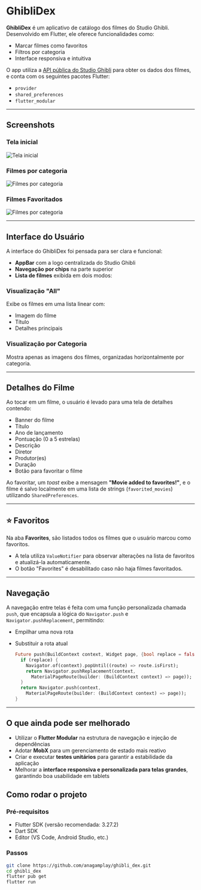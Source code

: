 # GhibliDex

**GhibliDex** é um aplicativo de catálogo dos filmes do Studio Ghibli. Desenvolvido em Flutter, ele oferece funcionalidades como:

- Marcar filmes como favoritos  
- Filtros por categoria  
- Interface responsiva e intuitiva  

O app utiliza a [API pública do Studio Ghibli](https://ghibliapi.vercel.app/) para obter os dados dos filmes, e conta com os seguintes pacotes Flutter:

- `provider`  
- `shared_preferences`  
- `flutter_modular`

---

## Screenshots

### Tela inicial
![Tela inicial](assets/all_screen.png)

### Filmes por categoria
![Filmes por categoria](assets/by_category_screen.png)

### Filmes Favoritados
![Filmes por categoria](assets/favorites_screen.png)

---

## Interface do Usuário

A interface do GhibliDex foi pensada para ser clara e funcional:

- **AppBar** com a logo centralizada do Studio Ghibli  
- **Navegação por chips** na parte superior  
- **Lista de filmes** exibida em dois modos:

### Visualização "All"
Exibe os filmes em uma lista linear com:

- Imagem do filme  
- Título  
- Detalhes principais

### Visualização por Categoria
Mostra apenas as imagens dos filmes, organizadas horizontalmente por categoria.

---

## Detalhes do Filme

Ao tocar em um filme, o usuário é levado para uma tela de detalhes contendo:

- Banner do filme  
- Título  
- Ano de lançamento  
- Pontuação (0 a 5 estrelas)  
- Descrição  
- Diretor  
- Produtor(es)  
- Duração  
- Botão para favoritar o filme

Ao favoritar, um *toast* exibe a mensagem **"Movie added to favorites!"**, e o filme é salvo localmente em uma lista de strings (`favorited_movies`) utilizando `SharedPreferences`.

---

## ⭐ Favoritos

Na aba **Favorites**, são listados todos os filmes que o usuário marcou como favoritos.

- A tela utiliza `ValueNotifier` para observar alterações na lista de favoritos e atualizá-la automaticamente.  
- O botão "Favorites" é desabilitado caso não haja filmes favoritados.  

---

## Navegação

A navegação entre telas é feita com uma função personalizada chamada `push`, que encapsula a lógica do `Navigator.push` e `Navigator.pushReplacement`, permitindo:

- Empilhar uma nova rota  
- Substituir a rota atual

  ```dart
  Future push(BuildContext context, Widget page, {bool replace = false}) async {
    if (replace) {
      Navigator.of(context).popUntil((route) => route.isFirst);
      return Navigator.pushReplacement(context,
        MaterialPageRoute(builder: (BuildContext context) => page));
    }
    return Navigator.push(context,
      MaterialPageRoute(builder: (BuildContext context) => page));
  }

---

## O que ainda pode ser melhorado

- Utilizar o **Flutter Modular** na estrutura de navegação e injeção de dependências  
- Adotar **MobX** para um gerenciamento de estado mais reativo  
- Criar e executar **testes unitários** para garantir a estabilidade da aplicação  
- Melhorar a **interface responsiva e personalizada para telas grandes**, garantindo boa usabilidade em tablets

## Como rodar o projeto

### Pré-requisitos

- Flutter SDK (versão recomendada: 3.27.2)
- Dart SDK
- Editor (VS Code, Android Studio, etc.)

### Passos

  ```bash
  git clone https://github.com/anagamplay/ghibli_dex.git
  cd ghibli_dex
  flutter pub get
  flutter run
